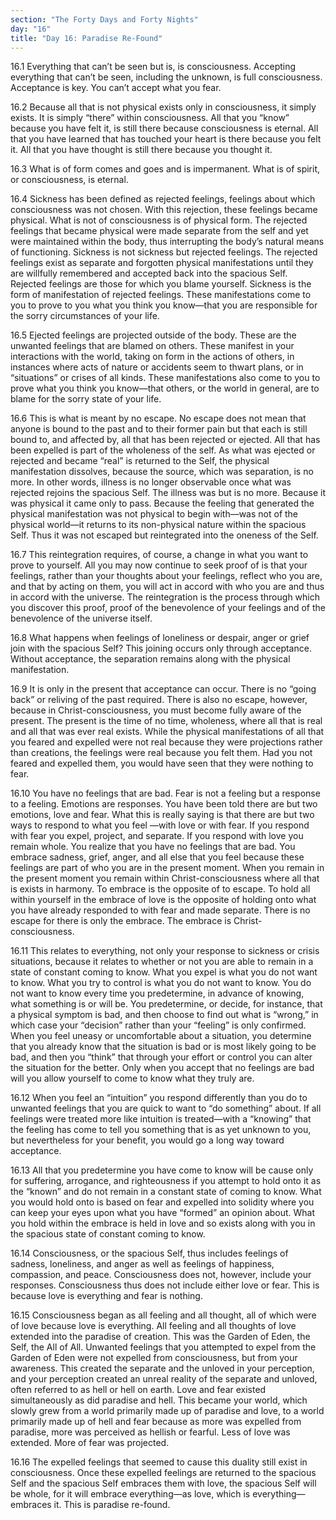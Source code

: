 ```yaml
---
section: "The Forty Days and Forty Nights"
day: "16"
title: "Day 16: Paradise Re-Found"
---
```


16.1 Everything that can’t be seen but is, is consciousness. Accepting
everything that can’t be seen, including the unknown, is full
consciousness. Acceptance is key. You can’t accept what you fear.

16.2 Because all that is not physical exists only in consciousness, it
simply exists. It is simply “there” within consciousness. All that you
“know” because you have felt it, is still there because consciousness is
eternal. All that you have learned that has touched your heart is there
because you felt it. All that you have thought is still there because
you thought it.

16.3 What is of form comes and goes and is impermanent. What is of
spirit, or consciousness, is eternal.

16.4 Sickness has been defined as rejected feelings, feelings about
which consciousness was not chosen. With this rejection, these feelings
became physical. What is not of consciousness is of physical form. The
rejected feelings that became physical were made separate from the self
and yet were maintained within the body, thus interrupting the body’s
natural means of functioning. Sickness is not sickness but rejected
feelings. The rejected feelings exist as separate and forgotten physical
manifestations until they are willfully remembered and accepted back
into the spacious Self. Rejected feelings are those for which you blame
yourself. Sickness is the form of manifestation of rejected feelings.
These manifestations come to you to prove to you what you think you
know—that you are responsible for the sorry circumstances of your life.

16.5 Ejected feelings are projected outside of the body. These are the
unwanted feelings that are blamed on others. These manifest in your
interactions with the world, taking on form in the actions of others, in
instances where acts of nature or accidents seem to thwart plans, or in
“situations” or crises of all kinds. These manifestations also come to
you to prove what you think you know—that others, or the world in
general, are to blame for the sorry state of your life.

16.6 This is what is meant by no escape. No escape does not mean that
anyone is bound to the past and to their former pain but that each is
still bound to, and affected by, all that has been rejected or ejected.
All that has been expelled is part of the wholeness of the self. As what
was ejected or rejected and became “real” is returned to the Self, the
physical manifestation dissolves, because the source, which was
separation, is no more. In other words, illness is no longer observable
once what was rejected rejoins the spacious Self. The illness was but is
no more. Because it was physical it came only to pass. Because the
feeling that generated the physical manifestation was not physical to
begin with—was not of the physical world—it returns to its non-physical
nature within the spacious Self. Thus it was not escaped but
reintegrated into the oneness of the Self.

16.7 This reintegration requires, of course, a change in what you want
to prove to yourself. All you may now continue to seek proof of is that
your feelings, rather than your thoughts about your feelings, reflect
who you are, and that by acting on them, you will act in accord with who
you are and thus in accord with the universe. The reintegration is the
process through which you discover this proof, proof of the benevolence
of your feelings and of the benevolence of the universe itself.

16.8 What happens when feelings of loneliness or despair, anger or grief
join with the spacious Self? This joining occurs only through
acceptance. Without acceptance, the separation remains along with the
physical manifestation.

16.9 It is only in the present that acceptance can occur. There is no
“going back” or reliving of the past required. There is also no escape,
however, because in Christ-consciousness, you must become fully aware of
the present. The present is the time of no time, wholeness, where all
that is real and all that was ever real exists. While the physical
manifestations of all that you feared and expelled were not real because
they were projections rather than creations, the feelings were real
because you felt them. Had you not feared and expelled them, you would
have seen that they were nothing to fear.

16.10 You have no feelings that are bad. Fear is not a feeling but a
response to a feeling. Emotions are responses. You have been told there
are but two emotions, love and fear. What this is really saying is that
there are but two ways to respond to what you feel —with love or with
fear. If you respond with fear you expel, project, and separate. If you
respond with love you remain whole. You realize that you have no
feelings that are bad. You embrace sadness, grief, anger, and all else
that you feel because these feelings are part of who you are in the
present moment. When you remain in the present moment you remain within
Christ-consciousness where all that is exists in harmony. To embrace is
the opposite of to escape. To hold all within yourself in the embrace of
love is the opposite of holding onto what you have already responded to
with fear and made separate. There is no escape for there is only the
embrace. The embrace is Christ-consciousness.

16.11 This relates to everything, not only your response to sickness or
crisis situations, because it relates to whether or not you are able to
remain in a state of constant coming to know. What you expel is what you
do not want to know. What you try to control is what you do not want to
know. You do not want to know every time you predetermine, in advance of
knowing, what something is or will be. You predetermine, or decide, for
instance, that a physical symptom is bad, and then choose to find out
what is “wrong,” in which case your “decision” rather than your
“feeling” is only confirmed. When you feel uneasy or uncomfortable about
a situation, you determine that you already know that the situation is
bad or is most likely going to be bad, and then you “think” that through
your effort or control you can alter the situation for the better. Only
when you accept that no feelings are bad will you allow yourself to come
to know what they truly are.

16.12 When you feel an “intuition” you respond differently than you do
to unwanted feelings that you are quick to want to “do something” about.
If all feelings were treated more like intuition is treated—with a
“knowing” that the feeling has come to tell you something that is as yet
unknown to you, but nevertheless for your benefit, you would go a long
way toward acceptance.

16.13 All that you predetermine you have come to know will be cause only
for suffering, arrogance, and righteousness if you attempt to hold onto
it as the “known” and do not remain in a constant state of coming to
know. What you would hold onto is based on fear and expelled into
solidity where you can keep your eyes upon what you have “formed” an
opinion about. What you hold within the embrace is held in love and so
exists along with you in the spacious state of constant coming to know.

16.14 Consciousness, or the spacious Self, thus includes feelings of
sadness, loneliness, and anger as well as feelings of happiness,
compassion, and peace. Consciousness does not, however, include your
responses. Consciousness thus does not include either love or fear. This
is because love is everything and fear is nothing.

16.15 Consciousness began as all feeling and all thought, all of which
were of love because love is everything. All feeling and all thoughts of
love extended into the paradise of creation. This was the Garden of
Eden, the Self, the All of All. Unwanted feelings that you attempted to
expel from the Garden of Eden were not expelled from consciousness, but
from your awareness. This created the separate and the unloved in your
perception, and your perception created an unreal reality of the
separate and unloved, often referred to as hell or hell on earth. Love
and fear existed simultaneously as did paradise and hell. This became
your world, which slowly grew from a world primarily made up of paradise
and love, to a world primarily made up of hell and fear because as more
was expelled from paradise, more was perceived as hellish or fearful.
Less of love was extended. More of fear was projected.

16.16 The expelled feelings that seemed to cause this duality still
exist in consciousness. Once these expelled feelings are returned to the
spacious Self and the spacious Self embraces them with love, the
spacious Self will be whole, for it will embrace everything—as love,
which is everything—embraces it. This is paradise re-found.

